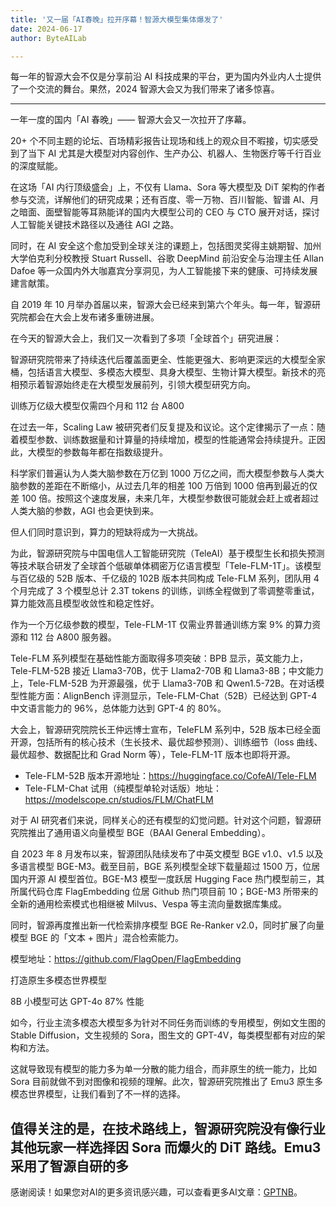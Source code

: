 ```yaml
---
title: '又一届「AI春晚」拉开序幕！智源大模型集体爆发了'
date: 2024-06-17
author: ByteAILab

---
```


每一年的智源大会不仅是分享前沿 AI 科技成果的平台，更为国内外业内人士提供了一个交流的舞台。果然，2024 智源大会又为我们带来了诸多惊喜。

---


一年一度的国内「AI 春晚」—— 智源大会又一次拉开了序幕。

20+ 个不同主题的论坛、百场精彩报告让现场和线上的观众目不暇接，切实感受到了当下 AI 尤其是大模型对内容创作、生产办公、机器人、生物医疗等千行百业的深度赋能。

在这场「AI 内行顶级盛会」上，不仅有 Llama、Sora 等大模型及 DiT 架构的作者参与交流，详解他们的研究成果；还有百度、零一万物、百川智能、智谱 AI、月之暗面、面壁智能等耳熟能详的国内大模型公司的 CEO 与 CTO 展开对话，探讨人工智能关键技术路径以及通往 AGI 之路。

同时，在 AI 安全这个愈加受到全球关注的课题上，包括图灵奖得主姚期智、加州大学伯克利分校教授 Stuart Russell、谷歌 DeepMind 前沿安全与治理主任 Allan Dafoe 等一众国内外大咖嘉宾分享洞见，为人工智能接下来的健康、可持续发展建言献策。

自 2019 年 10 月举办首届以来，智源大会已经来到第六个年头。每一年，智源研究院都会在大会上发布诸多重磅进展。

在今天的智源大会上，我们又一次看到了多项「全球首个」研究进展：

智源研究院带来了持续迭代后覆盖面更全、性能更强大、影响更深远的大模型全家桶，包括语言大模型、多模态大模型、具身大模型、生物计算大模型。新技术的亮相预示着智源始终走在大模型发展前列，引领大模型研究方向。

训练万亿级大模型仅需四个月和 112 台 A800

在过去一年，Scaling Law 被研究者们反复提及和议论。这个定律揭示了一点：随着模型参数、训练数据量和计算量的持续增加，模型的性能通常会持续提升。正因此，大模型的参数每年都在指数级提升。

科学家们普遍认为人类大脑参数在万亿到 1000 万亿之间，而大模型参数与人类大脑参数的差距在不断缩小，从过去几年的相差 100 万倍到 1000 倍再到最近的仅差 100 倍。按照这个速度发展，未来几年，大模型参数很可能就会赶上或者超过人类大脑的参数，AGI 也会更快到来。

但人们同时意识到，算力的短缺将成为一大挑战。

为此，智源研究院与中国电信人工智能研究院（TeleAI）基于模型生长和损失预测等技术联合研发了全球首个低碳单体稠密万亿语言模型「Tele-FLM-1T」。该模型与百亿级的 52B 版本、千亿级的 102B 版本共同构成 Tele-FLM 系列，团队用 4 个月完成了 3 个模型总计 2.3T tokens 的训练，训练全程做到了零调整零重试，算力能效高且模型收敛性和稳定性好。

作为一个万亿级参数的模型，Tele-FLM-1T 仅需业界普通训练方案 9% 的算力资源和 112 台 A800 服务器。

Tele-FLM 系列模型在基础性能方面取得多项突破：BPB 显示，英文能力上，Tele-FLM-52B 接近 Llama3-70B，优于 Llama2-70B 和 Llama3-8B；中文能力上，Tele-FLM-52B 为开源最强，优于 Llama3-70B 和 Qwen1.5-72B。在对话模型性能方面：AlignBench 评测显示，Tele-FLM-Chat（52B）已经达到 GPT-4 中文语言能力的 96%，总体能力达到 GPT-4 的 80%。

大会上，智源研究院院长王仲远博士宣布，TeleFLM 系列中，52B 版本已经全面开源，包括所有的核心技术（生长技术、最优超参预测）、训练细节（loss 曲线、最优超参、数据配比和 Grad Norm 等），Tele-FLM-1T 版本也即将开源。

- Tele-FLM-52B 版本开源地址：https://huggingface.co/CofeAI/Tele-FLM
- Tele-FLM-Chat 试用（纯模型单轮对话版）地址：https://modelscope.cn/studios/FLM/ChatFLM

对于 AI 研究者们来说，同样关心的还有模型的幻觉问题。针对这个问题，智源研究院推出了通用语义向量模型 BGE（BAAI General Embedding）。

自 2023 年 8 月发布以来，智源团队陆续发布了中英文模型 BGE v1.0、v1.5 以及多语言模型 BGE-M3。截至目前，BGE 系列模型全球下载量超过 1500 万，位居国内开源 AI 模型首位。BGE-M3 模型一度跃居 Hugging Face 热门模型前三，其所属代码仓库 FlagEmbedding 位居 Github 热门项目前 10；BGE-M3 所带来的全新的通用检索模式也相继被 Milvus、Vespa 等主流向量数据库集成。

同时，智源再度推出新一代检索排序模型 BGE Re-Ranker v2.0，同时扩展了向量模型 BGE 的「文本 + 图片」混合检索能力。

模型地址：https://github.com/FlagOpen/FlagEmbedding

打造原生多模态世界模型

8B 小模型可达 GPT-4o 87% 性能

如今，行业主流多模态大模型多为针对不同任务而训练的专用模型，例如文生图的 Stable Diffusion，文生视频的 Sora，图生文的 GPT-4V，每类模型都有对应的架构和方法。

这就导致现有模型的能力多为单一分散的能力组合，而非原生的统一能力，比如 Sora 目前就做不到对图像和视频的理解。此次，智源研究院推出了 Emu3 原生多模态世界模型，让我们看到了不一样的选择。

值得关注的是，在技术路线上，智源研究院没有像行业其他玩家一样选择因 Sora 而爆火的 DiT 路线。Emu3 采用了智源自研的多
---
感谢阅读！如果您对AI的更多资讯感兴趣，可以查看更多AI文章：[GPTNB](https://gptnb.com)。